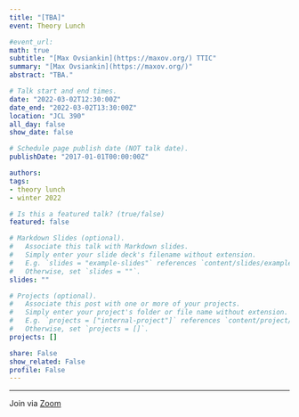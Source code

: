 ```yaml
---
title: "[TBA]"
event: Theory Lunch

#event_url:
math: true
subtitle: "[Max Ovsiankin](https://maxov.org/) TTIC"
summary: "[Max Ovsiankin](https://maxov.org/)"
abstract: "TBA."

# Talk start and end times.
date: "2022-03-02T12:30:00Z"
date_end: "2022-03-02T13:30:00Z"
location: "JCL 390"
all_day: false
show_date: false

# Schedule page publish date (NOT talk date).
publishDate: "2017-01-01T00:00:00Z"

authors:
tags:
- theory lunch
- winter 2022

# Is this a featured talk? (true/false)
featured: false

# Markdown Slides (optional).
#   Associate this talk with Markdown slides.
#   Simply enter your slide deck's filename without extension.
#   E.g. `slides = "example-slides"` references `content/slides/example-slides.md`.
#   Otherwise, set `slides = ""`.
slides: ""

# Projects (optional).
#   Associate this post with one or more of your projects.
#   Simply enter your project's folder or file name without extension.
#   E.g. `projects = ["internal-project"]` references `content/project/deep-learning/index.md`.
#   Otherwise, set `projects = []`.
projects: []

share: False
show_related: False
profile: False
---
```


---

Join via [Zoom](https://uchicago.zoom.us/j/97375149992?pwd=YmNGa1FoaW1WOXVaQ1UxcVBWMjhVdz09)
